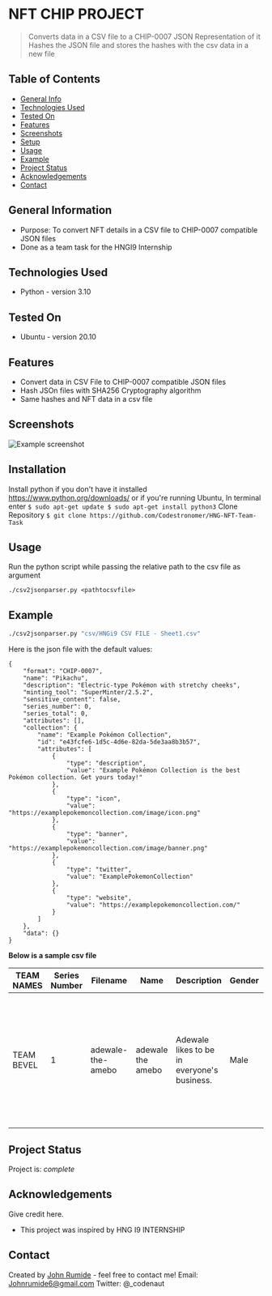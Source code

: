 # NFT CHIP PROJECT
> Converts data in a CSV file to a CHIP-0007 JSON Representation of it
> Hashes the JSON file and stores the hashes with the csv data in a new file<!-- If you have the project hosted somewhere, include the link here. -->

## Table of Contents
* [General Info](#general-information)
* [Technologies Used](#technologies-used)
* [Tested On](#tested-on)
* [Features](#features)
* [Screenshots](#screenshots)
* [Setup](#setup)
* [Usage](#usage)
* [Example](#example)
* [Project Status](#project-status)
* [Acknowledgements](#acknowledgements)
* [Contact](#contact)
<!-- * [License](#license) -->


## General Information
- Purpose: To convert NFT details in a CSV file to CHIP-0007 compatible JSON files 
- Done as a team task for the HNGI9 Internship
<!-- You don't have to answer all the questions - just the ones relevant to your project. -->


## Technologies Used
- Python - version 3.10

## Tested On
- Ubuntu - version 20.10


## Features
- Convert data in CSV File to CHIP-0007 compatible JSON files
- Hash JSOn files with SHA256 Cryptography algorithm
- Same hashes and NFT data in a csv file


## Screenshots
![Example screenshot](./img/screenshot.png)
<!-- If you have screenshots you'd like to share, include them here. -->


## Installation
Install python if you don't have it installed
https://www.python.org/downloads/
or if you're running Ubuntu, In terminal enter
`
$ sudo apt-get update
$ sudo apt-get install python3
`
Clone Repository
`$ git clone https://github.com/Codestronomer/HNG-NFT-Team-Task`


## Usage
Run the python script while passing the relative path to the csv file as argument

`./csv2jsonparser.py <pathtocsvfile>`

## Example

```bash
./csv2jsonparser.py "csv/HNGi9 CSV FILE - Sheet1.csv"
```

Here is the json file with the default values:

```jsonc
{
    "format": "CHIP-0007",
    "name": "Pikachu",
    "description": "Electric-type Pokémon with stretchy cheeks",
    "minting_tool": "SuperMinter/2.5.2",
    "sensitive_content": false,
    "series_number": 0,
    "series_total": 0,
    "attributes": [],
    "collection": {
        "name": "Example Pokémon Collection",
        "id": "e43fcfe6-1d5c-4d6e-82da-5de3aa8b3b57",
        "attributes": [
            {
                "type": "description",
                "value": "Example Pokémon Collection is the best Pokémon collection. Get yours today!"
            },
            {
                "type": "icon",
                "value": "https://examplepokemoncollection.com/image/icon.png"
            },
            {
                "type": "banner",
                "value": "https://examplepokemoncollection.com/image/banner.png"
            },
            {
                "type": "twitter",
                "value": "ExamplePokemonCollection"
            },
            {
                "type": "website",
                "value": "https://examplepokemoncollection.com/"
            }
        ]
    },
    "data": {}
}
```

**Below is a sample csv file**

| TEAM NAMES | Series Number | Filename          | Name              | Description                                 | Gender | Attributes                                                                                                                        | UUID                                 |
| ---------- | ------------- | ----------------- | ----------------- | ------------------------------------------- | ------ | --------------------------------------------------------------------------------------------------------------------------------- | ------------------------------------ |
| TEAM BEVEL | 1             | adewale-the-amebo | adewale the amebo | Adewale likes to be in everyone's business. | Male   | hair: bald; eyes: black; teeth: none; clothing: red; accessories: mask; expression: none; strength: powerful; weakness: curiosity | cad316c3-37f8-4b27-9f53-9d803bfcfee7 |


## Project Status
Project is: _complete_


## Acknowledgements
Give credit here.
- This project was inspired by HNG I9 INTERNSHIP

## Contact
Created by [John Rumide](https://www.github.com/codestronomer/) - feel free to contact me!
Email: Johnrumide6@gmail.com
Twitter: @_codenaut


<!-- Optional -->
<!-- ## License -->
<!-- This project is open source and available under the [... License](). -->

<!-- You don't have to include all sections - just the one's relevant to your project -->
